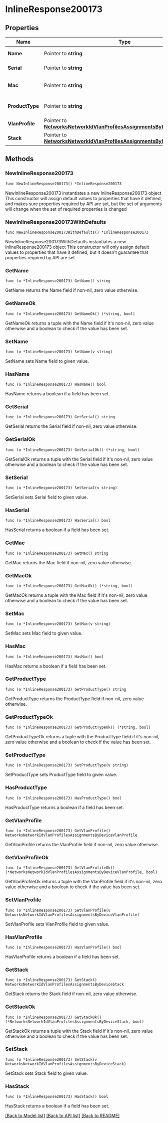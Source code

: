 # InlineResponse200173

## Properties

Name | Type | Description | Notes
------------ | ------------- | ------------- | -------------
**Name** | Pointer to **string** | Name of the Device | [optional] 
**Serial** | Pointer to **string** | Serial of the Device | [optional] 
**Mac** | Pointer to **string** | MAC address of the device | [optional] 
**ProductType** | Pointer to **string** | The product type | [optional] 
**VlanProfile** | Pointer to [**NetworksNetworkIdVlanProfilesAssignmentsByDeviceVlanProfile**](NetworksNetworkIdVlanProfilesAssignmentsByDeviceVlanProfile.md) |  | [optional] 
**Stack** | Pointer to [**NetworksNetworkIdVlanProfilesAssignmentsByDeviceStack**](NetworksNetworkIdVlanProfilesAssignmentsByDeviceStack.md) |  | [optional] 

## Methods

### NewInlineResponse200173

`func NewInlineResponse200173() *InlineResponse200173`

NewInlineResponse200173 instantiates a new InlineResponse200173 object
This constructor will assign default values to properties that have it defined,
and makes sure properties required by API are set, but the set of arguments
will change when the set of required properties is changed

### NewInlineResponse200173WithDefaults

`func NewInlineResponse200173WithDefaults() *InlineResponse200173`

NewInlineResponse200173WithDefaults instantiates a new InlineResponse200173 object
This constructor will only assign default values to properties that have it defined,
but it doesn't guarantee that properties required by API are set

### GetName

`func (o *InlineResponse200173) GetName() string`

GetName returns the Name field if non-nil, zero value otherwise.

### GetNameOk

`func (o *InlineResponse200173) GetNameOk() (*string, bool)`

GetNameOk returns a tuple with the Name field if it's non-nil, zero value otherwise
and a boolean to check if the value has been set.

### SetName

`func (o *InlineResponse200173) SetName(v string)`

SetName sets Name field to given value.

### HasName

`func (o *InlineResponse200173) HasName() bool`

HasName returns a boolean if a field has been set.

### GetSerial

`func (o *InlineResponse200173) GetSerial() string`

GetSerial returns the Serial field if non-nil, zero value otherwise.

### GetSerialOk

`func (o *InlineResponse200173) GetSerialOk() (*string, bool)`

GetSerialOk returns a tuple with the Serial field if it's non-nil, zero value otherwise
and a boolean to check if the value has been set.

### SetSerial

`func (o *InlineResponse200173) SetSerial(v string)`

SetSerial sets Serial field to given value.

### HasSerial

`func (o *InlineResponse200173) HasSerial() bool`

HasSerial returns a boolean if a field has been set.

### GetMac

`func (o *InlineResponse200173) GetMac() string`

GetMac returns the Mac field if non-nil, zero value otherwise.

### GetMacOk

`func (o *InlineResponse200173) GetMacOk() (*string, bool)`

GetMacOk returns a tuple with the Mac field if it's non-nil, zero value otherwise
and a boolean to check if the value has been set.

### SetMac

`func (o *InlineResponse200173) SetMac(v string)`

SetMac sets Mac field to given value.

### HasMac

`func (o *InlineResponse200173) HasMac() bool`

HasMac returns a boolean if a field has been set.

### GetProductType

`func (o *InlineResponse200173) GetProductType() string`

GetProductType returns the ProductType field if non-nil, zero value otherwise.

### GetProductTypeOk

`func (o *InlineResponse200173) GetProductTypeOk() (*string, bool)`

GetProductTypeOk returns a tuple with the ProductType field if it's non-nil, zero value otherwise
and a boolean to check if the value has been set.

### SetProductType

`func (o *InlineResponse200173) SetProductType(v string)`

SetProductType sets ProductType field to given value.

### HasProductType

`func (o *InlineResponse200173) HasProductType() bool`

HasProductType returns a boolean if a field has been set.

### GetVlanProfile

`func (o *InlineResponse200173) GetVlanProfile() NetworksNetworkIdVlanProfilesAssignmentsByDeviceVlanProfile`

GetVlanProfile returns the VlanProfile field if non-nil, zero value otherwise.

### GetVlanProfileOk

`func (o *InlineResponse200173) GetVlanProfileOk() (*NetworksNetworkIdVlanProfilesAssignmentsByDeviceVlanProfile, bool)`

GetVlanProfileOk returns a tuple with the VlanProfile field if it's non-nil, zero value otherwise
and a boolean to check if the value has been set.

### SetVlanProfile

`func (o *InlineResponse200173) SetVlanProfile(v NetworksNetworkIdVlanProfilesAssignmentsByDeviceVlanProfile)`

SetVlanProfile sets VlanProfile field to given value.

### HasVlanProfile

`func (o *InlineResponse200173) HasVlanProfile() bool`

HasVlanProfile returns a boolean if a field has been set.

### GetStack

`func (o *InlineResponse200173) GetStack() NetworksNetworkIdVlanProfilesAssignmentsByDeviceStack`

GetStack returns the Stack field if non-nil, zero value otherwise.

### GetStackOk

`func (o *InlineResponse200173) GetStackOk() (*NetworksNetworkIdVlanProfilesAssignmentsByDeviceStack, bool)`

GetStackOk returns a tuple with the Stack field if it's non-nil, zero value otherwise
and a boolean to check if the value has been set.

### SetStack

`func (o *InlineResponse200173) SetStack(v NetworksNetworkIdVlanProfilesAssignmentsByDeviceStack)`

SetStack sets Stack field to given value.

### HasStack

`func (o *InlineResponse200173) HasStack() bool`

HasStack returns a boolean if a field has been set.


[[Back to Model list]](../README.md#documentation-for-models) [[Back to API list]](../README.md#documentation-for-api-endpoints) [[Back to README]](../README.md)


